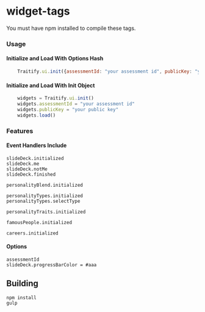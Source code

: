 # widget-tags

You must have npm installed to compile these tags.

### Usage
#### Initialize and Load With Options Hash
```javascript
    Traitify.ui.init({assessmentId: "your assessment id", publicKey: "your public key"}).load()
```
#### Initialize and Load With Init Object 
```javascript
    widgets = Traitify.ui.init()
    widgets.assessmentId = "your assessment id"
    widgets.publicKey = "your public key"
    widgets.load()
```

### Features

#### Event Handlers Include

    slideDeck.initialized
    slideDeck.me
    slideDeck.notMe
    slideDeck.finished
    
    personalityBlend.initialized
    
    personalityTypes.initialized
    personalityTypes.selectType
    
    personalityTraits.initialized
    
    famousPeople.initialized
    
    careers.initialized
    
#### Options
    assessmentId
    slideDeck.progressBarColor = #aaa
    
    
## Building
    npm install
    gulp
